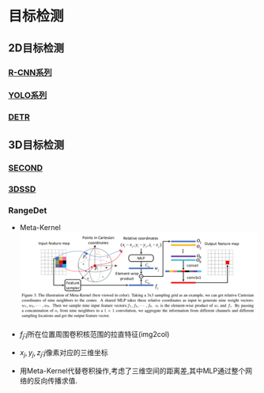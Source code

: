 # 目标检测
## 2D目标检测
### [R-CNN系列]()

### [YOLO系列](YOLO.md)

### [DETR]()

## 3D目标检测
### [SECOND]()

### [3DSSD]()

### RangeDet
- Meta-Kernel
![](imgs/RangeDet/Meta-Kernel.png)

- $f_j$:$j$所在位置周围卷积核范围的拉直特征(img2col)
- $x_j,y_j,z_j$:$j$像素对应的三维坐标
- 用Meta-Kernel代替卷积操作,考虑了三维空间的距离差,其中MLP通过整个网络的反向传播求值.